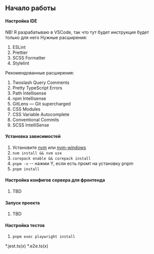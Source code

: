 ## Начало работы

#### Настройка IDE
NB! Я разрабатываю в VSCode, так что тут будет инструкция будет только для него
Нужные расширения:
1. ESLint
2. Prettier
3. SCSS Formatter
4. Stylelint

Рекомендованные расширения:
1. Twoslash Query Comments
2. Pretty TypeScript Errors
3. Path Intellisense
4. npm Intellisense
5. GitLens — Git supercharged
6. CSS Modules
7. CSS Variable Autocomplete
8. Conventional Commits
9. SCSS IntelliSense

#### Установка зависимостей
1. Установите [nvm](https://github.com/nvm-sh/nvm) или [nvm-windows](https://github.com/coreybutler/nvm-windows)
2. `nvm install && nvm use`
3. `corepack enable && corepack install`
4. `pnpm -v` -- нажми Y, если есть промт на установку pnpm
5. `pnpm install`

#### Настройка конфигов сервера для фронтенда
1. TBD

#### Запуск проекта
1. TBD

#### Настройка тестов
1. `pnpm exec playwright install`

*.jest.ts(x)
*.e2e.ts(x)